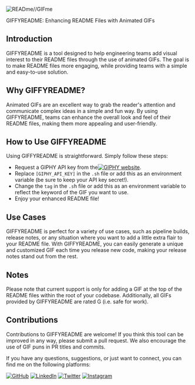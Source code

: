 ![READme//GIFme](https://media.giphy.com/media/hZhdWL3syQMhoSpOYq/giphy.gif)

GIFFYREADME: Enhancing README Files with Animated GIFs

## Introduction

GIFFYREADME is a tool designed to help engineering teams add visual interest to their README files through the use of animated GIFs. The goal is to make README files more engaging, while providing teams with a simple and easy-to-use solution.

## Why GIFFYREADME?
Animated GIFs are an excellent way to grab the reader's attention and communicate complex ideas in a simple and fun way. By using GIFFYREADME, teams can enhance the overall look and feel of their README files, making them more appealing and user-friendly.

## How to Use GIFFYREADME

Using GIFFYREADME is straightforward. Simply follow these steps:
- Request a GIPHY API key from the[![GIPHY website]([https://img.shields.io/badge/GitHub-0077B5?style=for-the-badge&logo=github&logoColor=white)](https://github.com/jeacovy](https://support.giphy.com/hc/en-us/articles/360020283431-Request-A-GIPHY-API-Key)).
- Replace `[GIPHY_API_KEY]` in the `.sh` file or add this as an environment variable (be sure to keep your API key secret!).
- Change the `tag` in the `.s`h file or add this as an environment variable to reflect the keyword of the GIF you want to use.
- Enjoy your enhanced README file!

## Use Cases
GIFFYREADME is perfect for a variety of use cases, such as pipeline builds, release notes, or any situation where you want to add a little extra flair to your README file. With GIFFYREADME, you can easily generate a unique and customized GIF each time you release new code, making your release notes stand out from the rest.

## Notes
Please note that current support is only for adding a GIF at the top of the README files within the root of your codebase. Additionally, all GIFs provided by GIFFYREADME are rated G (i.e. safe for work).

## Contributions
Contributions to GIFFYREADME are welcome! If you think this tool can be improved in any way, please submit a pull request. We also encourage the use of GIF puns in PR titles and commits.

If you have any questions, suggestions, or just want to connect, you can find me on the following platforms:

[![GitHub](https://img.shields.io/badge/GitHub-0077B5?style=for-the-badge&logo=github&logoColor=white)](https://github.com/jeacovy)
[![LinkedIn](https://img.shields.io/badge/LinkedIn-0077B5?style=for-the-badge&logo=linkedin&logoColor=white)](https://www.linkedin.com/in/jeacovygayle)
[![Twitter](https://img.shields.io/badge/Twitter-0077B5?style=for-the-badge&logo=twitter&logoColor=white)](https://twitter.com/jeacovy)
[![Instagram](https://img.shields.io/badge/Instagram-0077B5?style=for-the-badge&logo=instagram&logoColor=white)](https://instagram.com/jeacovy)
